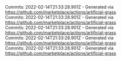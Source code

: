 Commits: 2022-02-14T21:33:28.901Z - Generated via https://github.com/marketplace/actions/artificial-grass
<br>
Commits: 2022-02-14T21:33:28.901Z - Generated via https://github.com/marketplace/actions/artificial-grass
<br>
Commits: 2022-02-14T21:33:28.901Z - Generated via https://github.com/marketplace/actions/artificial-grass
<br>
Commits: 2022-02-14T21:33:28.901Z - Generated via https://github.com/marketplace/actions/artificial-grass
<br>
Commits: 2022-02-14T21:33:28.901Z - Generated via https://github.com/marketplace/actions/artificial-grass
<br>
